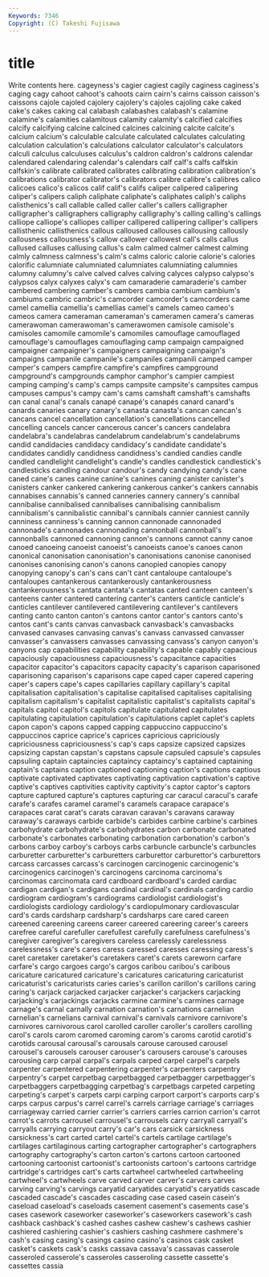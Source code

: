 ```yaml
---
Keywords: 7346 
Copyright: (C) Takeshi Fujisawa
---
```


# title

Write contents here.
cageyness's cagier cagiest cagily caginess caginess's caging cagy cahoot cahoot's
cahoots cairn cairn's cairns caisson caisson's caissons cajole cajoled cajolery
cajolery's cajoles cajoling cake caked cake's cakes caking cal calabash
calabashes calabash's calamine calamine's calamities calamitous calamity calamity's calcified calcifies
calcify calcifying calcine calcined calcines calcining calcite calcite's calcium calcium's
calculable calculate calculated calculates calculating calculation calculation's calculations calculator calculator's
calculators calculi calculus calculuses calculus's caldron caldron's caldrons calendar calendared
calendaring calendar's calendars calf calf's calfs calfskin calfskin's calibrate calibrated
calibrates calibrating calibration calibration's calibrations calibrator calibrator's calibrators calibre calibre's
calibres calico calicoes calico's calicos calif calif's califs caliper calipered
calipering caliper's calipers caliph caliphate caliphate's caliphates caliph's caliphs calisthenics's
call callable called caller caller's callers calligrapher calligrapher's calligraphers calligraphy
calligraphy's calling calling's callings calliope calliope's calliopes calliper callipered callipering
calliper's callipers callisthenic callisthenics callous calloused callouses callousing callously callousness
callousness's callow callower callowest call's calls callus callused calluses callusing
callus's calm calmed calmer calmest calming calmly calmness calmness's calm's
calms caloric calorie calorie's calories calorific calumniate calumniated calumniates calumniating
calumnies calumny calumny's calve calved calves calving calyces calypso calypso's
calypsos calyx calyxes calyx's cam camaraderie camaraderie's camber cambered cambering
camber's cambers cambia cambium cambium's cambiums cambric cambric's camcorder camcorder's
camcorders came camel camellia camellia's camellias camel's camels cameo cameo's
cameos camera cameraman cameraman's cameramen camera's cameras camerawoman camerawoman's camerawomen
camisole camisole's camisoles camomile camomile's camomiles camouflage camouflaged camouflage's camouflages
camouflaging camp campaign campaigned campaigner campaigner's campaigners campaigning campaign's campaigns
campanile campanile's campaniles campanili camped camper camper's campers campfire campfire's
campfires campground campground's campgrounds camphor camphor's campier campiest camping camping's
camp's camps campsite campsite's campsites campus campuses campus's campy cam's
cams camshaft camshaft's camshafts can canal canal's canals canapé canapé's
canapés canard canard's canards canaries canary canary's canasta canasta's cancan
cancan's cancans cancel cancellation cancellation's cancellations cancelled cancelling cancels cancer
cancerous cancer's cancers candelabra candelabra's candelabras candelabrum candelabrum's candelabrums candid
candidacies candidacy candidacy's candidate candidate's candidates candidly candidness candidness's candied
candies candle candled candlelight candlelight's candle's candles candlestick candlestick's candlesticks
candling candour candour's candy candying candy's cane caned cane's canes
canine canine's canines caning canister canister's canisters canker cankered cankering
cankerous canker's cankers cannabis cannabises cannabis's canned canneries cannery cannery's
cannibal cannibalise cannibalised cannibalises cannibalising cannibalism cannibalism's cannibalistic cannibal's cannibals
cannier canniest cannily canniness canniness's canning cannon cannonade cannonaded cannonade's
cannonades cannonading cannonball cannonball's cannonballs cannoned cannoning cannon's cannons cannot
canny canoe canoed canoeing canoeist canoeist's canoeists canoe's canoes canon
canonical canonisation canonisation's canonisations canonise canonised canonises canonising canon's canons
canopied canopies canopy canopying canopy's can's cans can't cant cantaloupe
cantaloupe's cantaloupes cantankerous cantankerously cantankerousness cantankerousness's cantata cantata's cantatas canted
canteen canteen's canteens canter cantered cantering canter's canters canticle canticle's
canticles cantilever cantilevered cantilevering cantilever's cantilevers canting canto canton canton's
cantons cantor cantor's cantors canto's cantos cant's cants canvas canvasback
canvasback's canvasbacks canvased canvases canvasing canvas's canvass canvassed canvasser canvasser's
canvassers canvasses canvassing canvass's canyon canyon's canyons cap capabilities capability
capability's capable capably capacious capaciously capaciousness capaciousness's capacitance capacities capacitor
capacitor's capacitors capacity capacity's caparison caparisoned caparisoning caparison's caparisons cape
caped caper capered capering caper's capers cape's capes capillaries capillary
capillary's capital capitalisation capitalisation's capitalise capitalised capitalises capitalising capitalism capitalism's
capitalist capitalistic capitalist's capitalists capital's capitals capitol capitol's capitols capitulate
capitulated capitulates capitulating capitulation capitulation's capitulations caplet caplet's caplets capon
capon's capons capped capping cappuccino cappuccino's cappuccinos caprice caprice's caprices
capricious capriciously capriciousness capriciousness's cap's caps capsize capsized capsizes capsizing
capstan capstan's capstans capsule capsuled capsule's capsules capsuling captain captaincies
captaincy captaincy's captained captaining captain's captains caption captioned captioning caption's
captions captious captivate captivated captivates captivating captivation captivation's captive captive's
captives captivities captivity captivity's captor captor's captors capture captured capture's
captures capturing car caracul caracul's carafe carafe's carafes caramel caramel's
caramels carapace carapace's carapaces carat carat's carats caravan caravan's caravans
caraway caraway's caraways carbide carbide's carbides carbine carbine's carbines carbohydrate
carbohydrate's carbohydrates carbon carbonate carbonated carbonate's carbonates carbonating carbonation carbonation's
carbon's carbons carboy carboy's carboys carbs carbuncle carbuncle's carbuncles carburetter
carburetter's carburetters carburettor carburettor's carburettors carcass carcasses carcass's carcinogen carcinogenic
carcinogenic's carcinogenics carcinogen's carcinogens carcinoma carcinoma's carcinomas carcinomata card cardboard
cardboard's carded cardiac cardigan cardigan's cardigans cardinal cardinal's cardinals carding
cardio cardiogram cardiogram's cardiograms cardiologist cardiologist's cardiologists cardiology cardiology's cardiopulmonary
cardiovascular card's cards cardsharp cardsharp's cardsharps care cared careen careened
careening careens career careered careering career's careers carefree careful carefuller
carefullest carefully carefulness carefulness's caregiver caregiver's caregivers careless carelessly carelessness
carelessness's care's cares caress caressed caresses caressing caress's caret caretaker
caretaker's caretakers caret's carets careworn carfare carfare's cargo cargoes cargo's
cargos caribou caribou's caribous caricature caricatured caricature's caricatures caricaturing caricaturist
caricaturist's caricaturists caries caries's carillon carillon's carillons caring caring's carjack
carjacked carjacker carjacker's carjackers carjacking carjacking's carjackings carjacks carmine carmine's
carmines carnage carnage's carnal carnally carnation carnation's carnations carnelian carnelian's
carnelians carnival carnival's carnivals carnivore carnivore's carnivores carnivorous carol carolled
caroller caroller's carollers carolling carol's carols carom caromed caroming carom's
caroms carotid carotid's carotids carousal carousal's carousals carouse caroused carousel
carousel's carousels carouser carouser's carousers carouse's carouses carousing carp carpal
carpal's carpals carped carpel carpel's carpels carpenter carpentered carpentering carpenter's
carpenters carpentry carpentry's carpet carpetbag carpetbagged carpetbagger carpetbagger's carpetbaggers carpetbagging
carpetbag's carpetbags carpeted carpeting carpeting's carpet's carpets carpi carping carport
carport's carports carp's carps carpus carpus's carrel carrel's carrels carriage
carriage's carriages carriageway carried carrier carrier's carriers carries carrion carrion's
carrot carrot's carrots carrousel carrousel's carrousels carry carryall carryall's carryalls
carrying carryout carry's car's cars carsick carsickness carsickness's cart carted
cartel cartel's cartels cartilage cartilage's cartilages cartilaginous carting cartographer cartographer's
cartographers cartography cartography's carton carton's cartons cartoon cartooned cartooning cartoonist
cartoonist's cartoonists cartoon's cartoons cartridge cartridge's cartridges cart's carts cartwheel
cartwheeled cartwheeling cartwheel's cartwheels carve carved carver carver's carvers carves
carving carving's carvings caryatid caryatides caryatid's caryatids cascade cascaded cascade's
cascades cascading case cased casein casein's caseload caseload's caseloads casement
casement's casements case's cases casework caseworker caseworker's caseworkers casework's cash
cashback cashback's cashed cashes cashew cashew's cashews cashier cashiered cashiering
cashier's cashiers cashing cashmere cashmere's cash's casing casing's casings casino
casino's casinos cask casket casket's caskets cask's casks cassava cassava's
cassavas casserole casseroled casserole's casseroles casseroling cassette cassette's cassettes cassia
